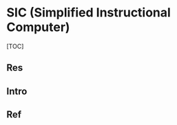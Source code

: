 # SIC (Simplified Instructional Computer)

[TOC]



## Res


## Intro


## Ref
[SIC (Simplified Instructional Computer) | Wikipedia]: https://en.wikipedia.org/wiki/Simplified_Instructional_Computer



